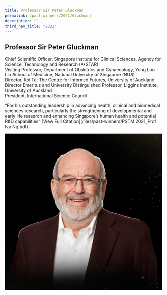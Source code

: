 ```yaml
---
title: Professor Sir Peter Gluckman
permalink: /past-winners/2021/Gluckman/
description: ""
third_nav_title: "2021"
---
```


## Professor Sir Peter Gluckman
Chief Scientific Officer, Singapore Institute for Clinical Sciences, Agency for Science, Technology and Research (A\*STAR)  
Visiting Professor, Department of Obstetrics and Gynaecology, Yong Loo Lin School of Medicine, National University of Singapore (NUS)  
Director, Koi Tū: The Centre for Informed Futures, University of Auckland  
Director Emeritus and University Distinguished Professor, Liggins Institute, University of Auckland  
President, International Science Council  
  

  

“For his outstanding leadership in advancing health, clinical and biomedical sciences research, particularly the strengthening of developmental and early life research and enhancing Singapore’s human health and potential R&D capabilities”
[View Full Citation](/files/past-winners/PSTM 2021_Prof Ivy Ng.pdf)

![Professor Sir Peter Gluckman](/images/Past%20Winners/2021/Peter%20Gluckman.png)